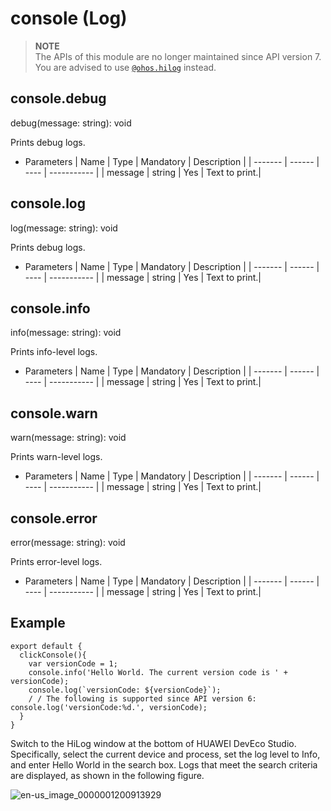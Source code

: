 # console (Log)

> **NOTE**<br>
> The APIs of this module are no longer maintained since API version 7. You are advised to use [`@ohos.hilog`](js-apis-hilog.md) instead.

## console.debug

debug(message: string): void

Prints debug logs.

- Parameters
  | Name    | Type    | Mandatory  | Description         |
  | ------- | ------ | ---- | ----------- |
  | message | string | Yes   | Text to print.|


## console.log

log(message: string): void

Prints debug logs.

- Parameters
  | Name    | Type    | Mandatory  | Description         |
  | ------- | ------ | ---- | ----------- |
  | message | string | Yes   | Text to print.|


## console.info

info(message: string): void

Prints info-level logs.

- Parameters
  | Name    | Type    | Mandatory  | Description         |
  | ------- | ------ | ---- | ----------- |
  | message | string | Yes   | Text to print.|


## console.warn

warn(message: string): void

Prints warn-level logs.

- Parameters
  | Name    | Type    | Mandatory  | Description         |
  | ------- | ------ | ---- | ----------- |
  | message | string | Yes   | Text to print.|


## console.error

error(message: string): void

Prints error-level logs.

- Parameters
  | Name    | Type    | Mandatory  | Description         |
  | ------- | ------ | ---- | ----------- |
  | message | string | Yes   | Text to print.|


## Example

```
export default {    
  clickConsole(){        
    var versionCode = 1;        
    console.info('Hello World. The current version code is ' + versionCode);        
    console.log(`versionCode: ${versionCode}`);        
    / / The following is supported since API version 6: console.log('versionCode:%d.', versionCode);   
  }
}
```

Switch to the HiLog window at the bottom of HUAWEI DevEco Studio. Specifically, select the current device and process, set the log level to Info, and enter Hello World in the search box. Logs that meet the search criteria are displayed, as shown in the following figure.

![en-us_image_0000001200913929](figures/en-us_image_0000001200913929.png)
